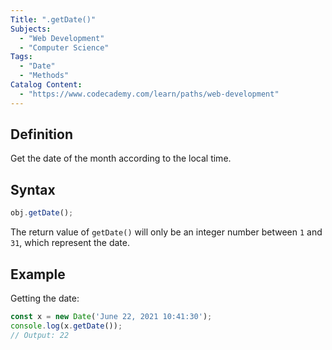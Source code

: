 ```yaml
---
Title: ".getDate()"
Subjects:
  - "Web Development"
  - "Computer Science"
Tags:
  - "Date"
  - "Methods"
Catalog Content:
  - "https://www.codecademy.com/learn/paths/web-development"
---
```


## Definition

Get the date of the month according to the local time.

## Syntax

```js
obj.getDate();
```

The return value of `getDate()` will only be an integer number between `1` and `31`, which represent the date.

## Example

Getting the date:

```js
const x = new Date('June 22, 2021 10:41:30');
console.log(x.getDate());
// Output: 22
```

